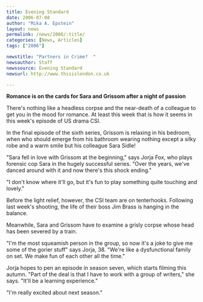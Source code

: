 ```yaml
---
title: Evening Standard
date: 2006-07-08
author: "Mika A. Epstein"
layout: news
permalink: /news/2006/:title/
categories: [News, Articles]
tags: ["2006"]

newstitle: "Partners in Crime?  "
newsauthor: Staff
newssource: Evening Standard
newsurl: http://www.thisislondon.co.uk

---
```


**Romance is on the cards for Sara and Grissom after a night of passion**

There's nothing like a headless corpse and the near-death of a colleague to get you in the mood for romance. At least this week that is how it seems in this week's episode of US drama CSI.

In the final episode of the sixth series, Grissom is relaxing in his bedroom, when who should emerge from his bathroom wearing nothing except a silky robe and a warm smile but his colleague Sara Sidle!

"Sara fell in love with Grissom at the beginning," says Jorja Fox, who plays forensic cop Sara in the hugely successful series. "Over the years, we've danced around with it and now there's this shock ending."

"I don't know where it'll go, but it's fun to play something quite touching and lovely."

Before the light relief, however, the CSI team are on tenterhooks. Following last week's shooting, the life of their boss Jim Brass is hanging in the balance.

Meanwhile, Sara and Grissom have to examine a grisly corpse whose head has been severed by a train.

"I'm the most squeamish person in the group, so now it's a joke to give me some of the gorier stuff" says Jorja, 38. "We're like a dysfunctional family on set. We make fun of each other all the time."

Jorja hopes to pen an episode in season seven, which starts filming this autumn. "Part of the deal is that I have to work with a group of writers," she says. "It'll be a learning experience."

"I'm really excited about next season."
